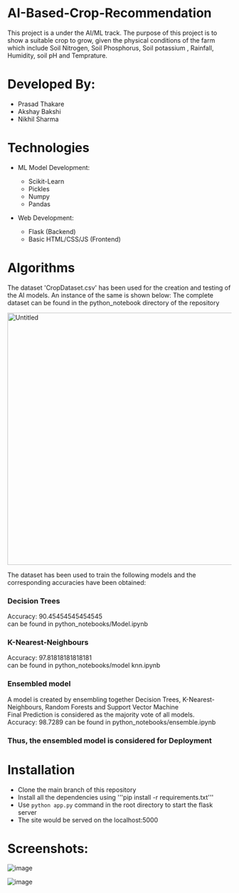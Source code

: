 # AI-Based-Crop-Recommendation
This project is a under the AI/ML track. The purpose of this project is to show a suitable crop to grow, 
given the physical conditions of the farm which include Soil Nitrogen, Soil Phosphorus, Soil potassium
, Rainfall, Humidity, soil pH and Temprature.

# Developed By:
* Prasad Thakare
* Akshay Bakshi
* Nikhil Sharma

# Technologies

* ML Model Development:
  * Scikit-Learn
  * Pickles
  * Numpy
  * Pandas
  
* Web Development:
  * Flask (Backend)
  * Basic HTML/CSS/JS (Frontend)

# Algorithms
The dataset 'CropDataset.csv' has been used for the creation and testing of the AI models. An instance of the same is shown below:
The complete dataset can be found in the python_notebook directory of the repository

<img width="567" alt="Untitled" src="https://user-images.githubusercontent.com/56474333/102003799-af144d80-3d30-11eb-81b3-34d56a819bd9.png">

The dataset has been used to train the following models and the corresponding accuracies have been obtained:
### Decision Trees
Accuracy: 90.45454545454545<br/>
can be found in python_notebooks/Model.ipynb 

### K-Nearest-Neighbours
Accuracy: 97.81818181818181<br/>
can be found in python_notebooks/model knn.ipynb 
### Ensembled model 
A model is created by ensembling together Decision Trees, K-Nearest-Neighbours, Random Forests and Support Vector Machine<br/>
Final Prediction is considered as the majority vote of all models.<br/>
Accuracy: 98.7289
can be found in python_notebooks/ensemble.ipynb

### Thus, the ensembled model is considered for Deployment

# Installation

* Clone the main branch of this repository
* Install all the dependencies using
'''pip install -r requirements.txt'''
* Use ```python app.py``` command in the root directory to start the flask server
* The site would be served on the localhost:5000

# Screenshots:

![image](https://user-images.githubusercontent.com/56474333/102004417-711a2800-3d36-11eb-874d-182b5ee108ce.png)

![image](https://user-images.githubusercontent.com/56474333/102004481-29e06700-3d37-11eb-8e6a-d2807b708fa7.png)




